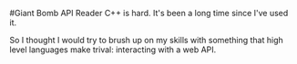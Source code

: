 #Giant Bomb API Reader
C++ is hard. It's been a long time since I've used it.

So I thought I would try to brush up on my skills with something that high level languages make trival: interacting with a web API.